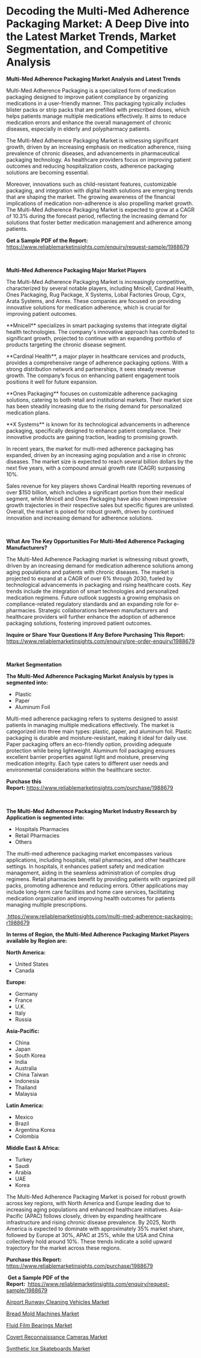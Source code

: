 <p><h1>Decoding the Multi-Med Adherence Packaging Market: A Deep Dive into the Latest Market Trends, Market Segmentation, and Competitive Analysis</h1></p><p><strong>Multi-Med Adherence Packaging Market Analysis and Latest Trends</strong></p>
<p><p>Multi-Med Adherence Packaging is a specialized form of medication packaging designed to improve patient compliance by organizing medications in a user-friendly manner. This packaging typically includes blister packs or strip packs that are prefilled with prescribed doses, which helps patients manage multiple medications effectively. It aims to reduce medication errors and enhance the overall management of chronic diseases, especially in elderly and polypharmacy patients.</p><p>The Multi-Med Adherence Packaging Market is witnessing significant growth, driven by an increasing emphasis on medication adherence, rising prevalence of chronic diseases, and advancements in pharmaceutical packaging technology. As healthcare providers focus on improving patient outcomes and reducing hospitalization costs, adherence packaging solutions are becoming essential. </p><p>Moreover, innovations such as child-resistant features, customizable packaging, and integration with digital health solutions are emerging trends that are shaping the market. The growing awareness of the financial implications of medication non-adherence is also propelling market growth. The Multi-Med Adherence Packaging Market is expected to grow at a CAGR of 10.3% during the forecast period, reflecting the increasing demand for solutions that foster better medication management and adherence among patients.</p></p>
<p><strong>Get a Sample PDF of the Report:&nbsp;</strong> <a href="https://www.reliablemarketinsights.com/enquiry/request-sample/1988679?utm_campaign=1589&utm_medium=2&utm_source=Github&utm_content=ia&utm_term=25102024&utm_id=multi-med-adherence-packaging">https://www.reliablemarketinsights.com/enquiry/request-sample/1988679</a></p>
<p>&nbsp;</p>
<p><strong>Multi-Med Adherence Packaging Major Market Players</strong></p>
<p><p>The Multi-Med Adherence Packaging Market is increasingly competitive, characterized by several notable players, including Mnicell, Cardinal Health, Ones Packaging, Rug Package, X Systems, Lobal Factories Group, Cgrx, Arata Systems, and Anrex. These companies are focused on providing innovative solutions for medication adherence, which is crucial for improving patient outcomes.</p><p>**Mnicell** specializes in smart packaging systems that integrate digital health technologies. The company's innovative approach has contributed to significant growth, projected to continue with an expanding portfolio of products targeting the chronic disease segment. </p><p>**Cardinal Health**, a major player in healthcare services and products, provides a comprehensive range of adherence packaging options. With a strong distribution network and partnerships, it sees steady revenue growth. The company’s focus on enhancing patient engagement tools positions it well for future expansion.</p><p>**Ones Packaging** focuses on customizable adherence packaging solutions, catering to both retail and institutional markets. Their market size has been steadily increasing due to the rising demand for personalized medication plans.</p><p>**X Systems** is known for its technological advancements in adherence packaging, specifically designed to enhance patient compliance. Their innovative products are gaining traction, leading to promising growth.</p><p>In recent years, the market for multi-med adherence packaging has expanded, driven by an increasing aging population and a rise in chronic diseases. The market size is expected to reach several billion dollars by the next five years, with a compound annual growth rate (CAGR) surpassing 10%.</p><p>Sales revenue for key players shows Cardinal Health reporting revenues of over $150 billion, which includes a significant portion from their medical segment, while Mnicell and Ones Packaging have also shown impressive growth trajectories in their respective sales but specific figures are unlisted. Overall, the market is poised for robust growth, driven by continued innovation and increasing demand for adherence solutions.</p></p>
<p>&nbsp;</p>
<p><strong>What Are The Key Opportunities For Multi-Med Adherence Packaging Manufacturers?</strong></p>
<p><p>The Multi-Med Adherence Packaging market is witnessing robust growth, driven by an increasing demand for medication adherence solutions among aging populations and patients with chronic diseases. The market is projected to expand at a CAGR of over 6% through 2030, fueled by technological advancements in packaging and rising healthcare costs. Key trends include the integration of smart technologies and personalized medication regimens. Future outlook suggests a growing emphasis on compliance-related regulatory standards and an expanding role for e-pharmacies. Strategic collaborations between manufacturers and healthcare providers will further enhance the adoption of adherence packaging solutions, fostering improved patient outcomes.</p></p>
<p><strong>Inquire or Share Your Questions If Any Before Purchasing This Report:</strong> <a href="https://www.reliablemarketinsights.com/enquiry/pre-order-enquiry/1988679?utm_campaign=1589&utm_medium=2&utm_source=Github&utm_content=ia&utm_term=25102024&utm_id=multi-med-adherence-packaging">https://www.reliablemarketinsights.com/enquiry/pre-order-enquiry/1988679</a></p>
<p>&nbsp;</p>
<p><strong>Market Segmentation</strong></p>
<p><strong>The Multi-Med Adherence Packaging Market Analysis by types is segmented into:</strong></p>
<p><ul><li>Plastic</li><li>Paper</li><li>Aluminum Foil</li></ul></p>
<p><p>Multi-med adherence packaging refers to systems designed to assist patients in managing multiple medications effectively. The market is categorized into three main types: plastic, paper, and aluminum foil. Plastic packaging is durable and moisture-resistant, making it ideal for daily use. Paper packaging offers an eco-friendly option, providing adequate protection while being lightweight. Aluminum foil packaging ensures excellent barrier properties against light and moisture, preserving medication integrity. Each type caters to different user needs and environmental considerations within the healthcare sector.</p></p>
<p><strong>Purchase this Report:&nbsp;</strong><a href="https://www.reliablemarketinsights.com/purchase/1988679?utm_campaign=1589&utm_medium=2&utm_source=Github&utm_content=ia&utm_term=25102024&utm_id=multi-med-adherence-packaging">https://www.reliablemarketinsights.com/purchase/1988679</a></p>
<p>&nbsp;</p>
<p><strong>The Multi-Med Adherence Packaging Market Industry Research by Application is segmented into:</strong></p>
<p><ul><li>Hospitals Pharmacies</li><li>Retail Pharmacies</li><li>Others</li></ul></p>
<p><p>The multi-med adherence packaging market encompasses various applications, including hospitals, retail pharmacies, and other healthcare settings. In hospitals, it enhances patient safety and medication management, aiding in the seamless administration of complex drug regimens. Retail pharmacies benefit by providing patients with organized pill packs, promoting adherence and reducing errors. Other applications may include long-term care facilities and home care services, facilitating medication organization and improving health outcomes for patients managing multiple prescriptions.</p></p>
<p><a href="https://www.reliablemarketinsights.com/multi-med-adherence-packaging-r1988679?utm_campaign=1589&utm_medium=2&utm_source=Github&utm_content=ia&utm_term=25102024&utm_id=multi-med-adherence-packaging">&nbsp;https://www.reliablemarketinsights.com/multi-med-adherence-packaging-r1988679</a></p>
<p><strong>In terms of Region, the Multi-Med Adherence Packaging Market Players available by Region are:</strong></p>
<p>
    <p> <strong> North America: </strong>
        <ul>
            <li>United States</li>
            <li>Canada</li>
        </ul>
        </p> 
    <p> <strong> Europe: </strong>
        <ul>
            <li>Germany</li>
            <li>France</li>
            <li>U.K.</li>
            <li>Italy</li>
            <li>Russia</li>
        </ul>
        </p> 
    <p> <strong> Asia-Pacific: </strong>
        <ul>
            <li>China</li>
            <li>Japan</li>
            <li>South Korea</li>
            <li>India</li>
            <li>Australia</li>
            <li>China Taiwan</li>
            <li>Indonesia</li>
            <li>Thailand</li>
            <li>Malaysia</li>
        </ul>
        </p> 
    <p> <strong> Latin America: </strong>
        <ul>
            <li>Mexico</li>
            <li>Brazil</li>
            <li>Argentina Korea</li>
            <li>Colombia</li>
        </ul>
        </p> 
    <p> <strong> Middle East & Africa: </strong>
        <ul>
            <li>Turkey</li>
            <li>Saudi</li>
            <li>Arabia</li>
            <li>UAE</li>
            <li>Korea</li>
        </ul>
    </p>
    </p>
<p><p>The Multi-Med Adherence Packaging Market is poised for robust growth across key regions, with North America and Europe leading due to increasing aging populations and enhanced healthcare initiatives. Asia-Pacific (APAC) follows closely, driven by expanding healthcare infrastructure and rising chronic disease prevalence. By 2025, North America is expected to dominate with approximately 35% market share, followed by Europe at 30%, APAC at 25%, while the USA and China collectively hold around 10%. These trends indicate a solid upward trajectory for the market across these regions.</p></p>
<p><strong>Purchase this Report: </strong><a href="https://www.reliablemarketinsights.com/purchase/1988679?utm_campaign=1589&utm_medium=2&utm_source=Github&utm_content=ia&utm_term=25102024&utm_id=multi-med-adherence-packaging">https://www.reliablemarketinsights.com/purchase/1988679</a></p>
<p>&nbsp;<strong>Get a Sample PDF of the Report:&nbsp;&nbsp;</strong><a href="https://www.reliablemarketinsights.com/enquiry/request-sample/1988679?utm_campaign=1589&utm_medium=2&utm_source=Github&utm_content=ia&utm_term=25102024&utm_id=multi-med-adherence-packaging">https://www.reliablemarketinsights.com/enquiry/request-sample/1988679</a></p>
<p><strong></strong></p>
<p><p><a href="https://www.linkedin.com/pulse/exploring-airport-runway-cleaning-vehicles-market-dynamics-global-6ndic?utm_campaign=1589&utm_medium=2&utm_source=Github&utm_content=ia&utm_term=25102024&utm_id=multi-med-adherence-packaging">Airport Runway Cleaning Vehicles Market</a></p><p><a href="https://www.linkedin.com/pulse/digital-transformation-bread-mold-machines-industry-market-t5tjc?utm_campaign=1589&utm_medium=2&utm_source=Github&utm_content=ia&utm_term=25102024&utm_id=multi-med-adherence-packaging">Bread Mold Machines Market</a></p><p><a href="https://issuu.com/reportprime-2/docs/fluid-film-bearings-market-size-203_0ff6acc6ed15bc?utm_campaign=1589&utm_medium=2&utm_source=Github&utm_content=ia&utm_term=25102024&utm_id=multi-med-adherence-packaging">Fluid Film Bearings Market</a></p><p><a href="https://www.linkedin.com/pulse/covert-reconnaissance-cameras-market-trends-insights-type-application-ywpdc?utm_campaign=1589&utm_medium=2&utm_source=Github&utm_content=ia&utm_term=25102024&utm_id=multi-med-adherence-packaging">Covert Reconnaissance Cameras Market</a></p><p><a href="https://www.linkedin.com/pulse/global-synthetic-ice-skateboards-market-analysis-key-trends-5jkif?utm_campaign=1589&utm_medium=2&utm_source=Github&utm_content=ia&utm_term=25102024&utm_id=multi-med-adherence-packaging">Synthetic Ice Skateboards Market</a></p></p>